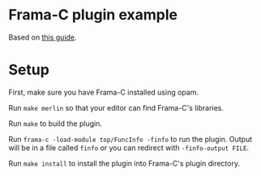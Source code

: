 # Frama-C plugin example

Based on [this guide](https://frama-c.com/download/frama-c-plugin-development-guide.pdf).

# Setup

First, make sure you have Frama-C installed using opam.

Run `make merlin` so that your editor can find Frama-C's libraries.

Run `make` to build the plugin.

Run `frama-c -load-module top/FuncInfo -finfo` to run the plugin. Output will
be in a file called `finfo` or you can redirect with `-finfo-output FILE`.

Run `make install` to install the plugin into Frama-C's plugin directory.
